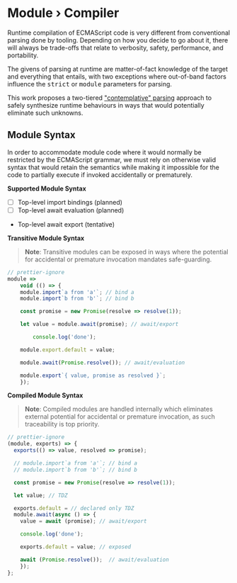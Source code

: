 ﻿# Module › Compiler

Runtime compilation of ECMAScript code is very different from conventional parsing done by tooling. Depending on how you decide to go about it, there will always be trade-offs that relate to verbosity, safety, performance, and portability.

The givens of parsing at runtime are matter-of-fact knowledge of the target and everything that entails, with two exceptions where out-of-band factors influence the <kbd>strict</kbd> or <kbd>module</kbd> parameters for parsing.

This work proposes a two-tiered ["contemplative" parsing](../../documentation/Contemplative-Parsing.md) approach to safely synthesize runtime behaviours in ways that would potentially eliminate such unknowns.

## Module Syntax

In order to accommodate module code where it would normally be restricted by the ECMAScript grammar, we must rely on otherwise valid syntax that would retain the semantics while making it impossible for the code to partially execute if invoked accidentally or prematurely.

**Supported Module Syntax**

- [ ] Top-level import bindings (planned)
- [ ] Top-level await evaluation (planned)
- Top-level await export (tentative)

**Transitive Module Syntax**

> **Note**: Transitive modules can be exposed in ways where the potential for accidental or premature invocation mandates safe-guarding.

```js
// prettier-ignore
module =>
	void (() => {
    module.import`a from 'a'`; // bind a
    module.import`b from 'b'`; // bind b

    const promise = new Promise(resolve => resolve(1));

    let value = module.await(promise); // await/export

		console.log('done');

    module.export.default = value;

    module.await(Promise.resolve()); // await/evaluation

    module.export`{ value, promise as resolved }`;
	});
```

**Compiled Module Syntax**

> **Note**: Compiled modules are handled internally which eliminates external potential for accidental or premature invocation, as such traceability is top priority.

```js
// prettier-ignore
(module, exports) => {
  exports(() => value, resolved => promise);

  // module.import`a from 'a'`; // bind a
  // module.import`b from 'b'`; // bind b

  const promise = new Promise(resolve => resolve(1));

  let value; // TDZ

  exports.default = // declared only TDZ
  module.await(async () => {
    value = await (promise); // await/export

    console.log('done');

    exports.default = value; // exposed

    await (Promise.resolve());  // await/evaluation
	});
};
```
